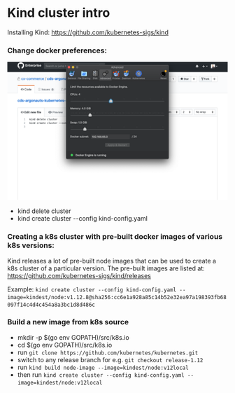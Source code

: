 # Kind cluster intro

Installing Kind: https://github.com/kubernetes-sigs/kind

### Change docker preferences:

![docker seeting change memory to 4gb](./dockerPreferences.png)

 - kind delete cluster
 - kind create cluster --config kind-config.yaml 


### Creating a k8s cluster with pre-built docker images of various k8s versions:
Kind releases a lot of pre-built node images that can be used to create a k8s cluster of a particular version.
The pre-built images are listed at:
https://github.com/kubernetes-sigs/kind/releases

Example: `kind create cluster --config kind-config.yaml --image=kindest/node:v1.12.8@sha256:cc6e1a928a85c14b52e32ea97a198393fb68097f14c4d4c454a8a3bc1d8d486c`

### Build a new image from k8s source
 - mkdir -p $(go env GOPATH)/src/k8s.io
 - cd $(go env GOPATH)/src/k8s.io
 - run `git clone https://github.com/kubernetes/kubernetes.git`
 - switch to any release branch for e.g. `git checkout release-1.12`
 - run `kind build node-image --image=kindest/node:v12local`
 - then run `kind create cluster --config kind-config.yaml --image=kindest/node:v12local`
 
 


